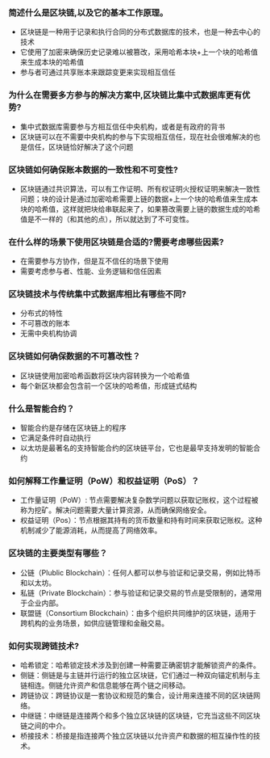 
### 简述什么是区块链,以及它的基本工作原理。

- 区块链是一种用于记录和执行合同的分布式数据库的技术，也是一种去中心的技术
- 它使用了加密来确保历史记录难以被篡改，采用哈希本块+上一个块的哈希值来生成本块的哈希值
- 参与者可通过共享账本来跟踪变更来实现相互信任

### 为什么在需要多方参与的解决方案中,区块链比集中式数据库更有优势?

- 集中式数据库需要参与方相互信任中央机构，或者是有政府的背书
- 区块链可以在不需要中央机构的参与下实现相互信任，现在社会很难解决的也是信任，区块链恰好解决了这个问题

### 区块链如何确保账本数据的一致性和不可变性?

- 区块链通过共识算法，可以有工作证明、所有权证明火授权证明来解决一致性问题；块的设计是通过加密哈希需要上链的数据+上一个块的哈希值来生成本块的哈希值，这样就把块给串联起来了，如果篡改需要上链的数据生成的哈希值是不一样的（和其他的点），所以就达到了不可变性。

### 在什么样的场景下使用区块链是合适的?需要考虑哪些因素?

- 在需要参与方协作，但是互不信任的场景下使用
- 需要考虑参与者、性能、业务逻辑和信任因素

### 区块链技术与传统集中式数据库相比有哪些不同?

- 分布式的特性
- 不可篡改的账本
- 无需中央机构协调

### 区块链如何确保数据的不可篡改性？

- 区块链使用加密哈希函数将区块内容转换为一个哈希值
- 每个新区块都会包含前一个区块的哈希值，形成链式结构
### 什么是智能合约？

- 智能合约是存储在区块链上的程序
- 它满足条件时自动执行
- 以太坊是最著名的支持智能合约的区块链平台，它也是最早支持发明的智能合约
### 如何解释工作量证明（PoW）和权益证明（PoS）？

- 工作量证明（PoW）: 节点需要解决复杂数学问题以获取记账权，这个过程被称为挖矿。解决问题需要大量计算资源，从而确保网络安全。
- 权益证明（Pos）：节点根据其持有的货币数量和持有时间来获取记账权。这种机制减少了能源消耗，从而提高了网络效率。
### 区块链的主要类型有哪些？

- 公链（Plublic Blockchain）：任何人都可以参与验证和记录交易，例如比特币和以太坊。
- 私链（Private Blockchain）：参与验证和记录交易的节点是受限制的，通常用于企业内部。
- 联盟链（Consortium Blockchain）：由多个组织共同维护的区块链，适用于跨机构的业务场景，如供应链管理和金融交易。
### 如何实现跨链技术?

- 哈希锁定：哈希锁定技术涉及到创建一种需要正确密钥才能解锁资产的条件。
- 侧链：侧链是与主链并行运行的独立区块链，它们通过一种双向锚定机制与主链相连。侧链允许资产和信息能够在两个链之间移动。
- 跨链协议：跨链协议是一套协议和规范的集合，设计用来连接不同的区块链网络。
- 中继链：中继链是连接两个和多个独立区块链的区块链，它充当这些不同区块链之间的中介。
- 桥接技术：桥接是指连接两个独立区块链以允许资产和数据的相互操作性的技术。
  

